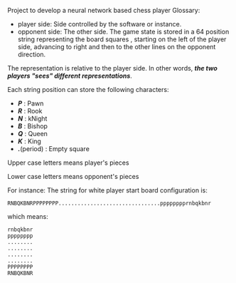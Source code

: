 Project to develop a neural network based chess player
Glossary:
* player side: Side controlled by the software or instance.
* opponent side: The other side.
The game state is stored in a 64 position string representing the board squares
, starting on the left of the player side, advancing to right and then to the
other lines on the opponent direction.

The representation is relative to the player side. In other words, ***the two
players "sees" different representations***.

Each string position can store the following characters:
* ***P*** : Pawn
* ***R*** : Rook
* ***N*** : kNight
* ***B*** : Bishop
* ***Q*** : Queen
* ***K*** : King
* ***.***(period) : Empty square  

Upper case letters means player's pieces

Lower case letters means opponent's pieces

For instance:
The string for white player start board configuration is:
```
RNBQKBNRPPPPPPPP................................pppppppprnbqkbnr
```
which means:
```
rnbqkbnr
pppppppp
........
........
........
........
PPPPPPPP
RNBQKBNR
```

